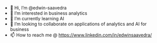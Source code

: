 - 👋 Hi, I’m @edwin-saavedra
- 👀 I’m interested in business analytics
- 🌱 I’m currently learning AI
- 💞️ I’m looking to collaborate on applications of analytics and AI for business 
- 📫 How to reach me @ https://www.linkedin.com/in/edwinsaavedra/

<!---
edwin-saavedra/edwin-saavedra is a ✨ special ✨ repository because its `README.md` (this file) appears on your GitHub profile.
You can click the Preview link to take a look at your changes.
--->
